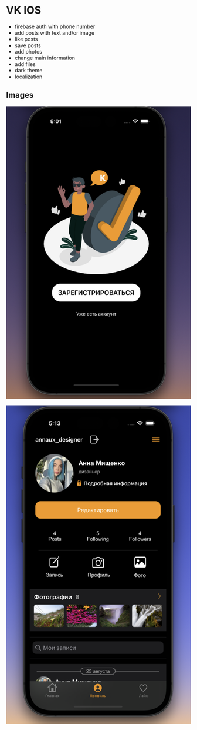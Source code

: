 # VK IOS

- firebase auth with phone number
- add posts with text and/or image
- like posts
- save posts
- add photos
- change main information
- add files
- dark theme
- localization

## Images

![auth](images/auth.png)

![profileApp](images/profileApp.png)



